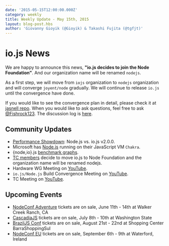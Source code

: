 ```yaml
---
date: '2015-05-15T12:00:00.000Z'
category: weekly
title: Weekly Update - May 15th, 2015
layout: blog-post.hbs
author: 'Giovanny Gioyik (@Gioyik) & Takashi Fujita (@tgfjt)'
---
```


# io.js News

We are happy to announce this news, **"io.js decides to join the Node Foundation"**. And our organization name will be renamed `nodejs`.

As a first step, we will move from `iojs` organization to `nodejs` organization and will converge `joyent/node` gradually. We will continue to release `io.js` until the convergence have done.

If you would like to see the convergence plan in detail, please check it at [jasnell repo](https://github.com/jasnell/dev-policy/blob/master/convergence.md). When you would like to ask questions, feel free to ask [@Fishrock123](mailto:fishrock123@rocketmail.com). The discussion log is [here](https://github.com/nodejs/node/issues/1664).

## Community Updates

- [Performance Showdown](https://raygun.io/blog/2015/05/performance-showdown-node-js-vs-io-js-v2-0-0/): Node.js vs. io.js v2.0.0.
- Microsoft has [Node.js](https://github.com/Microsoft/node) running on their JavaScript VM `Chakra`.
- {node,io}.js [benchmark graphs](http://thlorenz.com/benchgraph/).
- [TC members](https://twitter.com/rvagg/status/598605393636429825) decide to move io.js to Node Foundation and the organization name will be renamed nodejs.
- Hardware WG Meeting on [YouTube](https://www.youtube.com/watch?v=EFJVMGRtDWE).
- `io.js/Node.js` Build Convergence Meeting on [YouTube](https://www.youtube.com/watch?v=8dxkM9vHmrY).
- TC Meeting on [YouTube](https://www.youtube.com/watch?v=UbYiFLf7MpU).

## Upcoming Events

- [NodeConf Adventure](http://nodeconf.com/) tickets are on sale, June 11th - 14th at Walker Creek Ranch, CA
- [CascadiaJS](http://2015.cascadiajs.com/) tickets are on sale, July 8th - 10th at Washington State
- [BrazilJS Conf](http://braziljs.com.br/) tickets are on sale, August 21st - 22nd at Shopping Center BarraShoppingSul
- [NodeConf EU](http://nodeconf.eu/) tickets are on sale, September 6th - 9th at Waterford, Ireland
